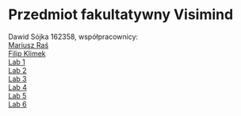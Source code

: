 # Przedmiot fakultatywny Visimind<br>
Dawid Sójka 162358, współpracownicy: <br>
[Mariusz Raś](https://github.com/Mariusz112/145798_przedmiot_fakultatywny/ "Github Mariusza")<br>
[Filip Klimek](https://github.com/Hackier3/przedmiotFakultatywny "Github Filipa")<br>
[Lab 1](lab1.pdf)<br>
[Lab 2](lab2.pdf)<br>
[Lab 3](https://docs.google.com/spreadsheets/d/15alyF-6gdcwQtW142qJPzU5LjSAgzVUQPYdsdYkGSFU/edit?pli=1#gid=0 "Arkusz Google z wykresami")<br>
[Lab 4](lab4.pdf)<br>
[Lab 5](Ocena%20ryzyka.pdf)<br>
[Lab 6](Lab6.pdf)<br>
